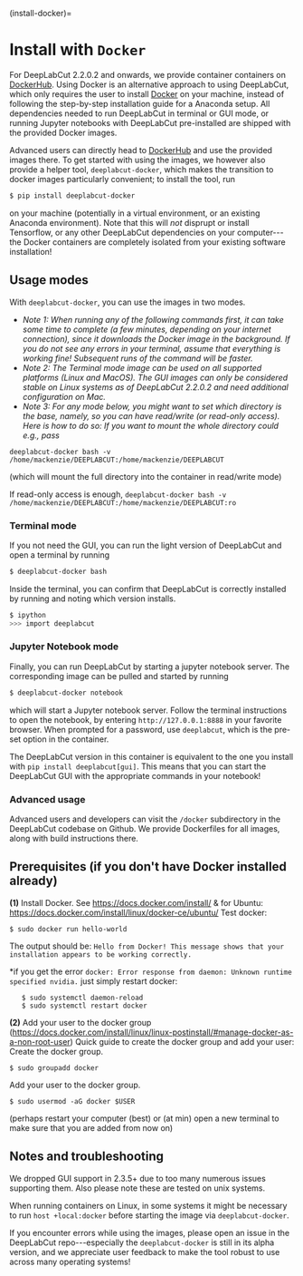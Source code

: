 (install-docker)=
# Install with `Docker`

For DeepLabCut 2.2.0.2 and onwards, we provide container containers on [DockerHub](https://hub.docker.com/r/deeplabcut/deeplabcut). Using Docker is an alternative approach to using DeepLabCut, which only requires the user to install [Docker](https://www.docker.com/) on your machine, instead of following the step-by-step installation guide for a Anaconda setup. All dependencies needed to run DeepLabCut in terminal or GUI mode, or running Jupyter notebooks with DeepLabCut pre-installed are shipped with the provided Docker images.

Advanced users can directly head to [DockerHub](https://hub.docker.com/r/deeplabcut/deeplabcut) and use the provided images there. To get started with using the images, we however also provide a helper tool, `deeplabcut-docker`, which makes the transition to docker images particularly convenient; to install the tool, run

``` bash
$ pip install deeplabcut-docker
```

on your machine (potentially in a virtual environment, or an existing Anaconda environment).
Note that this will *not* disprupt or install Tensorflow, or any other DeepLabCut dependencies on your computer---the Docker containers are completely isolated from your existing software installation!

## Usage modes

With `deeplabcut-docker`, you can use the images in two modes.

- *Note 1: When running any of the following commands first, it can take some time to complete (a few minutes, depending on your internet connection), since it downloads the Docker image in the background. If you do not see any errors in your terminal, assume that everything is working fine! Subsequent runs of the command will be faster.*
- *Note 2: The Terminal mode image can be used on all supported platforms (Linux and MacOS). The GUI images can only be considered stable on Linux systems as of DeepLabCut 2.2.0.2 and need additional configuration on Mac.*
- *Note 3: For any mode below, you might want to set which directory is the base, namely, so you can have read/write (or read-only access). Here is how to do so:
If you want to mount the whole directory could e.g., pass*

`deeplabcut-docker bash -v /home/mackenzie/DEEPLABCUT:/home/mackenzie/DEEPLABCUT`

(which will mount the full directory into the container in read/write mode)

If read-only access is enough, `deeplabcut-docker bash -v /home/mackenzie/DEEPLABCUT:/home/mackenzie/DEEPLABCUT:ro`


### Terminal mode 

If you not need the GUI, you can run the light version of DeepLabCut and open a terminal by running

``` bash
$ deeplabcut-docker bash
```

Inside the terminal, you can confirm that DeepLabCut is correctly installed by running and noting which version installs.

``` bash
$ ipython
>>> import deeplabcut
```

### Jupyter Notebook mode

Finally, you can run DeepLabCut by starting a jupyter notebook server. The corresponding image can be pulled and started by running

``` bash
$ deeplabcut-docker notebook 
```

which will start a Jupyter notebook server. Follow the terminal instructions to open the notebook, by entering `http://127.0.0.1:8888` in your favorite browser. When prompted for a password, use `deeplabcut`, which is the pre-set option in the container.

The DeepLabCut version in this container is equivalent to the one you install with `pip install deeplabcut[gui]`. This means that you can start the DeepLabCut GUI with the appropriate commands in your notebook!

### Advanced usage

Advanced users and developers can visit the `/docker` subdirectory in the DeepLabCut codebase on Github. We provide Dockerfiles for all images, along with build instructions there.

## Prerequisites (if you don't have Docker installed already)

**(1)** Install Docker. See https://docs.docker.com/install/ & for Ubuntu: https://docs.docker.com/install/linux/docker-ce/ubuntu/
Test docker: 

    $ sudo docker run hello-world
    
 The output should be: ``Hello from Docker! This message shows that your installation appears to be working correctly.``

*if you get the error ``docker: Error response from daemon: Unknown runtime specified nvidia.`` just simply restart docker: 
  
       $ sudo systemctl daemon-reload
       $ sudo systemctl restart docker

    
**(2)** Add your user to the docker group (https://docs.docker.com/install/linux/linux-postinstall/#manage-docker-as-a-non-root-user)
Quick guide  to create the docker group and add your user: 
Create the docker group.

    $ sudo groupadd docker
Add your user to the docker group.

    $ sudo usermod -aG docker $USER

(perhaps restart your computer (best) or (at min) open a new terminal to make sure that you are added from now on)


## Notes and troubleshooting

We dropped GUI support in 2.3.5+ due to too many numerous issues supporting them. Also please note these are tested on unix systems.

When running containers on Linux, in some systems it might be necessary to run `host +local:docker` before starting the image via `deeplabcut-docker`.

If you encounter errors while using the images, please open an issue in the DeepLabCut repo---especially the `deeplabcut-docker` is still in its alpha version, and we appreciate user feedback to make the tool robust to use across many operating systems!
